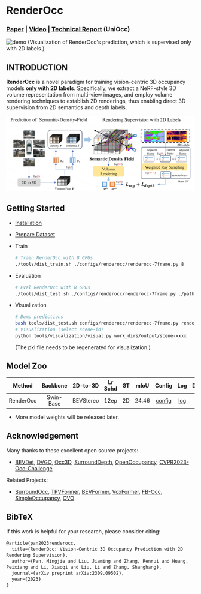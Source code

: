 # RenderOcc

### [Paper](https://arxiv.org/abs/2309.09502) | [Video](https://www.youtube.com/watch?v=UcdXM3FNLAc) | [Technical Report](https://opendrivelab.com/e2ead/AD23Challenge/Track_3_UniOcc.pdf) (UniOcc)

![demo](assets/demo.gif)
(Visualization of RenderOcc's prediction, which is supervised only with 2D labels.)

## INTRODUCTION

**RenderOcc** is a novel paradigm for training vision-centric 3D occupancy models **only with 2D labels**. Specifically, we extract a NeRF-style 3D volume representation from multi-view images, and employ volume rendering techniques to establish 2D renderings, thus enabling direct 3D supervision from 2D semantics and depth labels. 

![demo](assets/method.png)

## Getting Started

- [Installation](docs/install.md)

- [Prepare Dataset](docs/prepare_datasets.md)

- Train 
  
  ```bash
  # Train RenderOcc with 8 GPUs
  ./tools/dist_train.sh ./configs/renderocc/renderocc-7frame.py 8
  ```

- Evaluation 
  
  ```bash
  # Eval RenderOcc with 8 GPUs
  ./tools/dist_test.sh ./configs/renderocc/renderocc-7frame.py ./path/to/ckpts.pth 8
  ```

- Visualization
  
  ```bash
  # Dump predictions
  bash tools/dist_test.sh configs/renderocc/renderocc-7frame.py renderocc-7frame-12e.pth 1 --dump_dir=work_dirs/output
  # Visualization (select scene-id)
  python tools/visualization/visual.py work_dirs/output/scene-xxxx
  ```
  (The pkl file needs to be regenerated for visualization.)

## Model Zoo

| Method    | Backbone  | 2D-to-3D  | Lr Schd | GT | mIoU  | Config | Log | Download  |
|:---------:|:---------:|:---------:|:-------:|:-------:|:-----:|:-----:|:-----------------------------------------------:|:-------------------------------------------------------------------------------------------:|
| RenderOcc | Swin-Base | BEVStereo | 12ep    | 2D | 24.46 | [config](configs/renderocc/renderocc-7frame.py) | [log](https://github.com/pmj110119/storage/releases/download/v1/20231006_000233.log) | [model](https://github.com/pmj110119/storage/releases/download/v1/renderocc-7frame-12e.pth) |

* More model weights will be released later.

## Acknowledgement

Many thanks to these excellent open source projects:

- [BEVDet](https://github.com/HuangJunJie2017/BEVDet), [DVGO](https://github.com/sunset1995/DirectVoxGO), [Occ3D](https://github.com/Tsinghua-MARS-Lab/Occ3D), [SurroundDepth](https://github.com/JeffWang987/OpenOccupancy), [OpenOccupancy](https://github.com/JeffWang987/OpenOccupancy), [CVPR2023-Occ-Challenge](https://github.com/CVPR2023-3D-Occupancy-Prediction)

Related Projects:

- [SurroundOcc](https://github.com/weiyithu/SurroundOcc), [TPVFormer](https://github.com/wzzheng/TPVFormer), [BEVFormer](https://github.com/fundamentalvision/BEVFormer), [VoxFormer](https://github.com/NVlabs/VoxFormer), [FB-Occ](https://github.com/NVlabs/FB-BEV), [SimpleOccupancy](https://github.com/GANWANSHUI/SimpleOccupancy), [OVO](https://github.com/dzcgaara/OVO-Open-Vocabulary-Occupancy)

## BibTeX

If this work is helpful for your research, please consider citing:

```
@article{pan2023renderocc,
  title={RenderOcc: Vision-Centric 3D Occupancy Prediction with 2D Rendering Supervision},
  author={Pan, Mingjie and Liu, Jiaming and Zhang, Renrui and Huang, Peixiang and Li, Xiaoqi and Liu, Li and Zhang, Shanghang},
  journal={arXiv preprint arXiv:2309.09502},
  year={2023}
}
```
